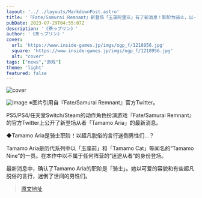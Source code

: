 ```yaml
---
layout: '../../layouts/MarkdownPost.astro'
title: '『Fate/Samurai Remnant』新登场「玉藻阿里亚」有了新消息！职阶为骑士，以一种超凡脱俗的言行迷倒了世间的男性...'
pubDate: 2023-07-29T04:55:07Z
description: '《茶っプリン》'
author: '《茶っプリン》'
cover:
  url: 'https://www.inside-games.jp/imgs/ogp_f/1218956.jpg'
  square: 'https://www.inside-games.jp/imgs/ogp_f/1218956.jpg'
  alt: "cover"
tags: ["news","游戏"]
theme: 'light'
featured: false
---
```


![cover](https://www.inside-games.jp/imgs/ogp_f/1218956.jpg)

![image](https://www.inside-games.jp/imgs/zoom/1218951.jpg)
※图片引用自『Fate/Samurai Remnant』官方Twitter。

PS5/PS4/任天堂Switch/Steam的动作角色扮演游戏『Fate/Samurai Remnant』的官方Twitter上公开了新登场从者「Tamamo Aria」的最新消息。

◆Tamamo Aria是骑士职阶！以超凡脱俗的言行迷倒男性们…？

Tamamo Aria是历代系列中以「玉藻前」和「Tamamo Cat」等闻名的“Tamamo Nine”的一员。在本作中以不属于任何阵营的“迷途从者”的身份登场。

最新消息中，确认了Tamamo Aria的职阶是「骑士」。她以可爱的容貌和有些超凡脱俗的言行，迷倒了世间的男性们。

>[原文地址](https://www.inside-games.jp/article/2023/07/29/147501.html)  